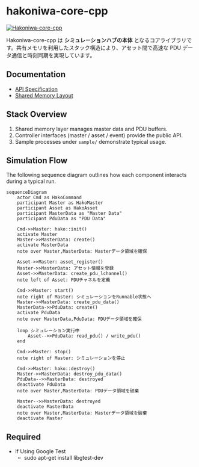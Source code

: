 # hakoniwa-core-cpp

[![Hakoniwa-core-cpp](https://github.com/toppers/hakoniwa-core-cpp/actions/workflows/build_and_test.yml/badge.svg?branch=main)](https://github.com/toppers/hakoniwa-core-cpp/actions/workflows/build_and_test.yml)

Hakoniwa-core-cpp は **シミュレーションハブの本体** となるコアライブラリです。共有メモリを利用したスタック構造により、アセット間で高速な PDU データ通信と時刻同期を実現しています。

## Documentation
- [API Specification](API_SPEC.md)
- [Shared Memory Layout](SHARED_MEMORY_SPEC.md)

## Stack Overview
1. Shared memory layer manages master data and PDU buffers.
2. Controller interfaces (master / asset / event) provide the public API.
3. Sample processes under `sample/` demonstrate typical usage.

## Simulation Flow
The following sequence diagram outlines how each component interacts during a
typical run.

```mermaid
sequenceDiagram
    actor Cmd as HakoCommand
    participant Master as HakoMaster
    participant Asset as HakoAsset
    participant MasterData as "Master Data"
    participant PduData as "PDU Data"

    Cmd->>Master: hako::init()
    activate Master
    Master->>MasterData: create()
    activate MasterData
    note over Master,MasterData: Masterデータ領域を確保

    Asset->>Master: asset_register()
    Master->>MasterData: アセット情報を登録
    Asset->>MasterData: create_pdu_lchannel()
    note left of Asset: PDUチャネルを定義

    Cmd->>Master: start()
    note right of Master: シミュレーションをRunnable状態へ
    Master->>MasterData: create_pdu_data()
    MasterData->>PduData: create()
    activate PduData
    note over MasterData,PduData: PDUデータ領域を確保

    loop シミュレーション実行中
        Asset-->>PduData: read_pdu() / write_pdu()
    end

    Cmd->>Master: stop()
    note right of Master: シミュレーションを停止

    Cmd->>Master: hako::destroy()
    Master->>MasterData: destroy_pdu_data()
    PduData-->>MasterData: destroyed
    deactivate PduData
    note over Master,MasterData: PDUデータ領域を破棄

    Master-->>MasterData: destroyed
    deactivate MasterData
    note over Master,MasterData: Masterデータ領域を破棄
    deactivate Master

```



## Required
- If Using Google Test
  - sudo apt-get install libgtest-dev
